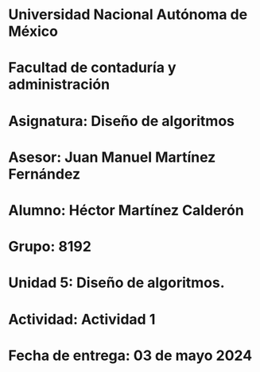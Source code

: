 # Universidad Nacional Autónoma de México
# Facultad de contaduría y administración
# Asignatura: Diseño de algoritmos
# Asesor: Juan Manuel Martínez Fernández
# Alumno: Héctor Martínez Calderón
# Grupo: 8192
# Unidad 5: Diseño de algoritmos.
# Actividad: Actividad 1
# Fecha de entrega: 03 de mayo 2024

